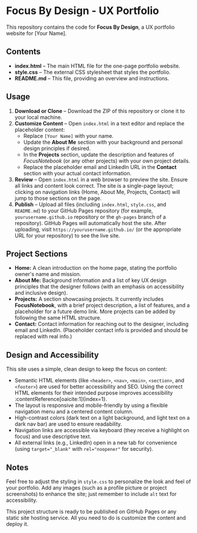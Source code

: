 # Focus By Design - UX Portfolio

This repository contains the code for **Focus By Design**, a UX portfolio website for [Your Name].

## Contents

- **index.html** – The main HTML file for the one-page portfolio website.
- **style.css** – The external CSS stylesheet that styles the portfolio.
- **README.md** – This file, providing an overview and instructions.

## Usage

1. **Download or Clone** – Download the ZIP of this repository or clone it to your local machine.
2. **Customize Content** – Open `index.html` in a text editor and replace the placeholder content:
   - Replace `[Your Name]` with your name.
   - Update the **About Me** section with your background and personal design principles if desired.
   - In the **Projects** section, update the description and features of *FocusNotebook* (or any other projects) with your own project details.
   - Replace the placeholder email and LinkedIn URL in the **Contact** section with your actual contact information.
3. **Review** – Open `index.html` in a web browser to preview the site. Ensure all links and content look correct. The site is a single-page layout; clicking on navigation links (Home, About Me, Projects, Contact) will jump to those sections on the page.
4. **Publish** – Upload all files (including `index.html`, `style.css`, and `README.md`) to your GitHub Pages repository (for example, `yourusername.github.io` repository or the `gh-pages` branch of a repository). GitHub Pages will automatically host the site. After uploading, visit `https://yourusername.github.io/` (or the appropriate URL for your repository) to see the live site.

## Project Sections

- **Home:** A clean introduction on the home page, stating the portfolio owner's name and mission.
- **About Me:** Background information and a list of key UX design principles that the designer follows (with an emphasis on accessibility and inclusive design).
- **Projects:** A section showcasing projects. It currently includes **FocusNotebook**, with a brief project description, a list of features, and a placeholder for a future demo link. More projects can be added by following the same HTML structure.
- **Contact:** Contact information for reaching out to the designer, including email and LinkedIn. (Placeholder contact info is provided and should be replaced with real info.)

## Design and Accessibility

This site uses a simple, clean design to keep the focus on content:
- Semantic HTML elements (like `<header>`, `<nav>`, `<main>`, `<section>`, and `<footer>`) are used for better accessibility and SEO. Using the correct HTML elements for their intended purpose improves accessibility&#8203;:contentReference[oaicite:1]{index=1}.
- The layout is responsive and mobile-friendly by using a flexible navigation menu and a centered content column.
- High-contrast colors (dark text on a light background, and light text on a dark nav bar) are used to ensure readability.
- Navigation links are accessible via keyboard (they receive a highlight on focus) and use descriptive text.
- All external links (e.g., LinkedIn) open in a new tab for convenience (using `target="_blank"` with `rel="noopener"` for security).

## Notes

Feel free to adjust the styling in `style.css` to personalize the look and feel of your portfolio. Add any images (such as a profile picture or project screenshots) to enhance the site; just remember to include `alt` text for accessibility.

This project structure is ready to be published on GitHub Pages or any static site hosting service. All you need to do is customize the content and deploy it.
